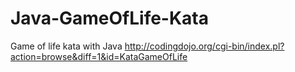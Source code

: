 # Java-GameOfLife-Kata
Game of life kata with Java
http://codingdojo.org/cgi-bin/index.pl?action=browse&diff=1&id=KataGameOfLife
